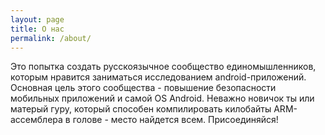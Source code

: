 ```yaml
---
layout: page
title: О нас 
permalink: /about/
---
```


Это попытка создать русскоязычное сообщество единомышленников, которым нравится заниматься исследованием android-приложений. Основная цель этого сообщества - повышение безопасности мобильных приложений и самой OS Android. Неважно новичок ты или матерый гуру, который способен компилировать килобайты ARM-ассемблера в голове - место найдется всем. Присоединяйся!
